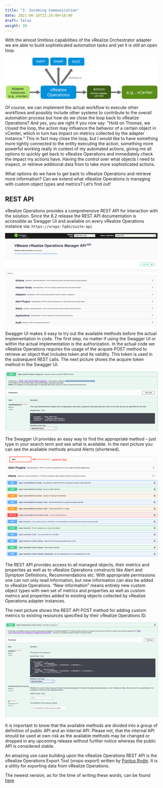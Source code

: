 ```yaml
---
title: "3. Incoming Communication"
date: 2021-06-16T22:24:08+10:00
draft: false
weight: 30
---
```


With the almost limitless capabilities of the vRealize Orchestrator adapter we are able to build sophisticated automation tasks and yet it is still an open loop.

![](4.6.3-fig-1.png "Open-loop control with vRealize Operations")

Of course, we can implement the actual workflow to execute other workflows and possibly include other systems to contribute to the overall automation process but how do we close the loop back to vRealize Operations? And yes, you are right if you now say: “Hold on Thomas, we closed the loop, the action may influence the behavior of a certain object in vCenter, which in turn has impact on metrics collected by the adapter instance.” This in fact may close the loop, but I would like to have something more tightly connected to the entity executing the action, something more powerful working really in context of my automated actions, giving me all options to quickly get back to vRealize Operations and immediately check the impact my actions have. Having the control over what objects I need to inspect, or retrieve additional data from to take more sophisticated actions.

What options do we have to get back to vRealize Operations and retrieve more information? Can we extend what vRealize Operations is managing with custom object types and metrics? Let’s find out!

## REST API

vRealize Operations provides a comprehensive REST API for interaction with the solution. Since the 8.2 release the REST API documentation is accessible as Swagger UI and available on every vRealize Operations instance via: `https://vrops-fqdn/suite-api`

![](4.6.3-fig-2.png "vRealize Operations Swagger UI")

Swagger UI makes it easy to try out the available methods before the actual implementation in code. The first step, no matter if using the Swagger UI or within the actual implementation is the authorization. In the actual code we vRealize Operations requires the usage of the acquire POST method to retrieve an object that includes token and its validity. This token is used in the subsequent REST calls. The next picture shows the acquire token method in the Swagger UI.

![](4.6.3-fig-3.png "Acquire token POST method in the Swagger UI")

The Swagger UI provides an easy way to find the appropriate method – just type in your search term and see what is available. In the next picture you can see the available methods around Alerts (shortened).

![](4.6.3-fig-4.png "Swagger UI - search bar")

The REST API provides access to all managed objects, their metrics and properties as well as to vRealize Operations constructs like Alert and Symptom Definitions, Recommendations etc. With appropriate permissions one can not only read information, but new information can also be added to vRealize Operations. “New information” means entirely new custom object types with own set of metrics and properties as well as custom metrics and properties added to existing objects collected by vRealize Operations adapter instances.

The next picture shows the REST API POST method for adding custom metrics to existing resources specified by their vRealize Operations ID.

![](4.6.3-fig-5.png "REST API method for adding custom metrics")

It is important to know that the available methods are divided into a group of definition of public API and an internal API. Please not, that the internal API should be used at own risk as the available methods may be changed or dropped in any upcoming release without further notice whereas the public API is considered stable.

An amazing use case building upon the vRealize Operations REST API is the vRealize Operations Export Tool (vrops-export) written by [Pontus Rydin](https://www.linkedin.com/in/prydin/). It is a utility for exporting data from vRealize Operations.

The newest version, as for the time of writing these words, can be found [here](https://github.com/vmware/vrops-export/releases/tag/3.0.0-BETA1)